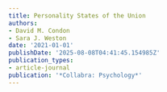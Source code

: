 ```yaml
---
title: Personality States of the Union
authors:
- David M. Condon
- Sara J. Weston
date: '2021-01-01'
publishDate: '2025-08-08T04:41:45.154985Z'
publication_types:
- article-journal
publication: '*Collabra: Psychology*'
---
```

